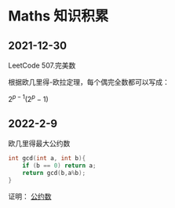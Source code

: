 # Maths 知识积累

## 2021-12-30

LeetCode 507.完美数

根据欧几里得-欧拉定理，每个偶完全数都可以写成：

$2^{p-1}(2^p-1)$

## 2022-2-9
欧几里得最大公约数
```cpp
int gcd(int a, int b){
    if (b == 0) return a;
    return gcd(b,a%b);
}
```
证明：
[公约数](https://blog.csdn.net/qq_25847123/article/details/95753295)
